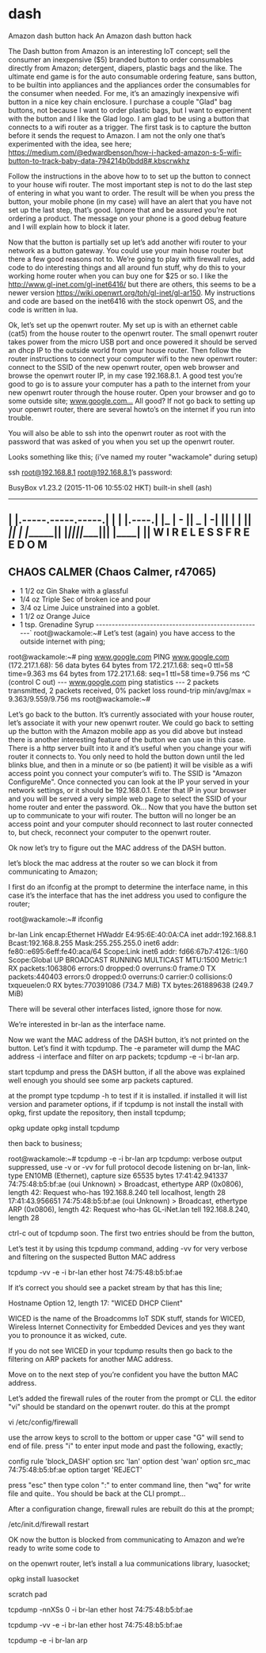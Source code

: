 # dash
Amazon dash button hack
An Amazon dash button hack

The Dash button from Amazon is an interesting IoT concept; sell the consumer an inexpensive ($5) branded button to order consumables directly from Amazon; detergent, diapers, plastic bags and the like. The ultimate end game is for the auto consumable ordering feature, sans button, to be builtin into appliances and the appliances order the consumables for the consumer when needed. For me, it’s an amazingly inexpensive wifi button in a nice key chain enclosure. I purchase a couple "Glad" bag buttons, not because I want to order plastic bags, but I want to experiment with the button and I like the Glad logo. I am glad to be using a button that connects to a wifi router as a trigger. The first task is to capture the button before it sends the request to Amazon. I am not the only one that’s experimented with the idea, see here; https://medium.com/@edwardbenson/how-i-hacked-amazon-s-5-wifi-button-to-track-baby-data-794214b0bdd8#.kbscrwkhz

Follow the instructions in the above how to to set up the button to connect to your house wifi router. The most important step is not to do the last step of entering in what you want to order. The result will be when you press the button, your mobile phone (in my case) will have an alert that you have not set up the last step, that’s good. Ignore that and be assured you’re not ordering a product. The message on your phone is a good debug feature and I will explain how to block it later.

Now that the button is partially set up let’s add another wifi router to your network as a button gateway. You could use your main house router but there a few good reasons not to. We’re going to play with firewall rules, add code to do interesting things and all around fun stuff, why do this to your working home router when you can buy one for $25 or so. I like the http://www.gl-inet.com/gl-inet6416/ but there are others, this seems to be a newer version https://wiki.openwrt.org/toh/gl-inet/gl-ar150. My instructions and code are based on the inet6416 with the stock openwrt OS, and the code is written in lua.

Ok, let’s set up the openwrt router. My set up is with an ethernet cable (cat5) from the house router to the openwrt router. The small openwrt router takes power from the micro USB port and once powered it should be served an dhcp IP to the outside world from your house router. Then follow the router instructions to connect your computer wifi to the new openwrt router: connect to the SSID of the new openwrt router, open web browser and browse the openwrt router IP, in my case 192.168.8.1. A good test you’re good to go is to assure your computer has a path to the internet from your new openwrt router through the house router. Open your browser and go to some outside site; www.google.com…​ All good? If not go back to setting up your openwrt router, there are several howto’s on the internet if you run into trouble.

You will also be able to ssh into the openwrt router as root with the password that was asked of you when you set up the openwrt router.

Looks something like this; (i’ve named my router "wackamole" during setup)

ssh root@192.168.8.1 root@192.168.8.1’s password:

BusyBox v1.23.2 (2015-11-06 10:55:02 HKT) built-in shell (ash)

  _______                     ________        __
 |       |.-----.-----.-----.|  |  |  |.----.|  |_
 |   -   ||  _  |  -__|     ||  |  |  ||   _||   _|
 |_______||   __|_____|__|__||________||__|  |____|
          |__| W I R E L E S S   F R E E D O M
 -----------------------------------------------------
 CHAOS CALMER (Chaos Calmer, r47065)
 -----------------------------------------------------
  * 1 1/2 oz Gin            Shake with a glassful
  * 1/4 oz Triple Sec       of broken ice and pour
  * 3/4 oz Lime Juice       unstrained into a goblet.
  * 1 1/2 oz Orange Juice
  * 1 tsp. Grenadine Syrup
 -----------------------------------------------------`
root@wackamole:~#
Let’s test (again) you have access to the outside internet with ping;

root@wackamole:~# ping www.google.com PING www.google.com (172.217.1.68): 56 data bytes 64 bytes from 172.217.1.68: seq=0 ttl=58 time=9.363 ms 64 bytes from 172.217.1.68: seq=1 ttl=58 time=9.756 ms ^C (control C out) --- www.google.com ping statistics --- 2 packets transmitted, 2 packets received, 0% packet loss round-trip min/avg/max = 9.363/9.559/9.756 ms root@wackamole:~#

Let’s go back to the button. It’s currently associated with your house router, let’s associate it with your new openwrt router. We could go back to setting up the button with the Amazon mobile app as you did above but instead there is another interesting feature of the button we can use in this case. There is a http server built into it and it’s useful when you change your wifi router it connects to. You only need to hold the button down until the led blinks blue, and then in a minute or so (be patient) it will be visible as a wifi access point you connect your computer’s wifi to. The SSID is "Amazon ConfigureMe". Once connected you can look at the IP your served in your network settings, or it should be 192.168.0.1. Enter that IP in your browser and you will be served a very simple web page to select the SSID of your home router and enter the password. Ok…​ Now that you have the button set up to communicate to your wifi router. The button will no longer be an access point and your computer should reconnect to last router connected to, but check, reconnect your computer to the openwrt router.

Ok now let’s try to figure out the MAC address of the DASH button.

let’s block the mac address at the router so we can block it from communicating to Amazon;

I first do an ifconfig at the prompt to determine the interface name, in this case it’s the interface that has the inet address you used to configure the router;

root@wackamole:~# ifconfig

br-lan Link encap:Ethernet HWaddr E4:95:6E:40:0A:CA inet addr:192.168.8.1 Bcast:192.168.8.255 Mask:255.255.255.0 inet6 addr: fe80::e695:6eff:fe40:aca/64 Scope:Link inet6 addr: fd66:67b7:4126::1/60 Scope:Global UP BROADCAST RUNNING MULTICAST MTU:1500 Metric:1 RX packets:1063806 errors:0 dropped:0 overruns:0 frame:0 TX packets:440403 errors:0 dropped:0 overruns:0 carrier:0 collisions:0 txqueuelen:0 RX bytes:770391086 (734.7 MiB) TX bytes:261889638 (249.7 MiB)

There will be several other interfaces listed, ignore those for now.

We’re interested in br-lan as the interface name.

Now we want the MAC address of the DASH button, it’s not printed on the button. Let’s find it with tcpdump. The -e parameter will dump the MAC address -i interface and filter on arp packets; tcpdump -e -i br-lan arp.

start tcpdump and press the DASH button, if all the above was explained well enough you should see some arp packets captured.

at the prompt type tcpdump -h to test if it is installed. if installed it will list version and parameter options, if if tcpdump is not install the install with opkg, first update the repository, then install tcpdump;

opkg update opkg install tcpdump

then back to business;

root@wackamole:~# tcpdump -e -i br-lan arp tcpdump: verbose output suppressed, use -v or -vv for full protocol decode listening on br-lan, link-type EN10MB (Ethernet), capture size 65535 bytes 17:41:42.941337 74:75:48:b5:bf:ae (oui Unknown) > Broadcast, ethertype ARP (0x0806), length 42: Request who-has 192.168.8.240 tell localhost, length 28 17:41:43.956651 74:75:48:b5:bf:ae (oui Unknown) > Broadcast, ethertype ARP (0x0806), length 42: Request who-has GL-iNet.lan tell 192.168.8.240, length 28

ctrl-c out of tcpdump soon. The first two entries should be from the button,

Let’s test it by using this tcpdump command, adding -vv for very verbose and filtering on the suspected Button MAC address

tcpdump -vv -e -i br-lan ether host 74:75:48:b5:bf:ae

If it’s correct you should see a packet stream by that has this line;

Hostname Option 12, length 17: "WICED DHCP Client"

WICED is the name of the Broadcomms IoT SDK stuff, stands for WICED, Wireless Internet Connectivity for Embedded Devices and yes they want you to pronounce it as wicked, cute.

If you do not see WICED in your tcpdump results then go back to the filtering on ARP packets for another MAC address.

Move on to the next step of you’re confident you have the button MAC address.

Let’s added the firewall rules of the router from the prompt or CLI. the editor "vi" should be standard on the openwrt router. do this at the prompt

vi /etc/config/firewall

use the arrow keys to scroll to the bottom or upper case "G" will send to end of file. press "i" to enter input mode and past the following, exactly;

config rule 'block_DASH' option src 'lan' option dest 'wan' option src_mac 74:75:48:b5:bf:ae option target 'REJECT'

press "esc" then type colon ":" to enter command line, then "wq" for write file and quite.. You should be back at the CLI prompt…​

After a configuration change, firewall rules are rebuilt do this at the prompt;

/etc/init.d/firewall restart

OK now the button is blocked from communicating to Amazon and we’re ready to write some code to

on the openwrt router, let’s install a lua communications library, luasocket;

opkg install luasocket

scratch pad

tcpdump -nnXSs 0 -i br-lan ether host 74:75:48:b5:bf:ae

tcpdump -vv -e -i br-lan ether host 74:75:48:b5:bf:ae

tcpdump -e -i br-lan arp
